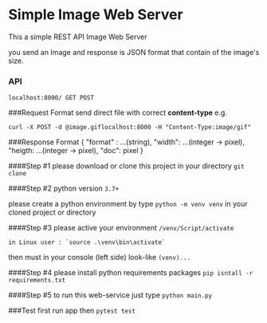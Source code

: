 # Simple Image Web Server
This a simple REST API Image Web Server

you send an Image and response is JSON format that contain of the image's size.
### API
`localhost:8000/ GET POST`

###Request Format
send direct file with correct **content-type** e.g.

    curl -X POST -d @image.giflocalhost:8000 -H "Content-Type:image/gif"

###Response Format
    {
        "format" : ...(string),
        "width": ...(integer -> pixel),
        "heigth: ...(integer -> pixel),
        "doc": pixel
    }

####Step #1
please download or clone this project in your directory `git clone`

####Step #2
python version `3.7+`

please create a python environment by type `python -m venv venv` in your cloned project or directory

####Step #3
please active your environment `/venv/Script/activate`

    in Linux user : `source .\venv\bin\activate`

then must in your console (left side) look-like `(venv)...`

####Step #4
please install python requirements packages `pip isntall -r requirements.txt`

####Step #5
to run this web-service just type `python main.py`

###Test
first run app then `pytest test`